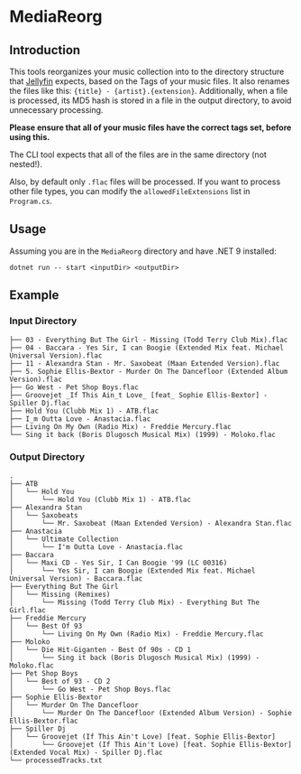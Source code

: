 # MediaReorg
## Introduction
This tools reorganizes your music collection into to the directory structure that [Jellyfin](https://jellyfin.org/) expects, based on the Tags of your music files. It also renames the files like this: `{title} - {artist}.{extension}`. Additionally, when a file is processed, its MD5 hash is stored in a file in the output directory, to avoid unnecessary processing.

**Please ensure that all of your music files have the correct tags set, before using this.**

The CLI tool expects that all of the files are in the same directory (not nested!).

Also, by default only `.flac` files will be processed. If you want to process other file types, you can modify the `allowedFileExtensions` list in `Program.cs`.

## Usage
Assuming you are in the `MediaReorg` directory and have .NET 9 installed:

`dotnet run -- start <inputDir> <outputDir>`

## Example
### Input Directory
```
├── 03 - Everything But The Girl - Missing (Todd Terry Club Mix).flac
├── 04 - Baccara - Yes Sir, I can Boogie (Extended Mix feat. Michael Universal Version).flac
├── 11 - Alexandra Stan - Mr. Saxobeat (Maan Extended Version).flac
├── 5. Sophie Ellis-Bextor - Murder On The Dancefloor (Extended Album Version).flac
├── Go West - Pet Shop Boys.flac
├── Groovejet _If This Ain_t Love_ [feat_ Sophie Ellis-Bextor] - Spiller Dj.flac
├── Hold You (Clubb Mix 1) - ATB.flac
├── I_m Outta Love - Anastacia.flac
├── Living On My Own (Radio Mix) - Freddie Mercury.flac
└── Sing it back (Boris Dlugosch Musical Mix) (1999) - Moloko.flac
```

### Output Directory
```
.
├── ATB
│   └── Hold You
│       └── Hold You (Clubb Mix 1) - ATB.flac
├── Alexandra Stan
│   └── Saxobeats
│       └── Mr. Saxobeat (Maan Extended Version) - Alexandra Stan.flac
├── Anastacia
│   └── Ultimate Collection
│       └── I'm Outta Love - Anastacia.flac
├── Baccara
│   └── Maxi CD - Yes Sir, I Can Boogie '99 (LC 00316)
│       └── Yes Sir, I can Boogie (Extended Mix feat. Michael Universal Version) - Baccara.flac
├── Everything But The Girl
│   └── Missing (Remixes)
│       └── Missing (Todd Terry Club Mix) - Everything But The Girl.flac
├── Freddie Mercury
│   └── Best Of 93
│       └── Living On My Own (Radio Mix) - Freddie Mercury.flac
├── Moloko
│   └── Die Hit-Giganten - Best Of 90s - CD 1
│       └── Sing it back (Boris Dlugosch Musical Mix) (1999) - Moloko.flac
├── Pet Shop Boys
│   └── Best of 93 - CD 2
│       └── Go West - Pet Shop Boys.flac
├── Sophie Ellis-Bextor
│   └── Murder On The Dancefloor
│       └── Murder On The Dancefloor (Extended Album Version) - Sophie Ellis-Bextor.flac
├── Spiller Dj
│   └── Groovejet (If This Ain't Love) [feat. Sophie Ellis-Bextor]
│       └── Groovejet (If This Ain't Love) [feat. Sophie Ellis-Bextor] (Extended Vocal Mix) - Spiller Dj.flac
└── processedTracks.txt
```